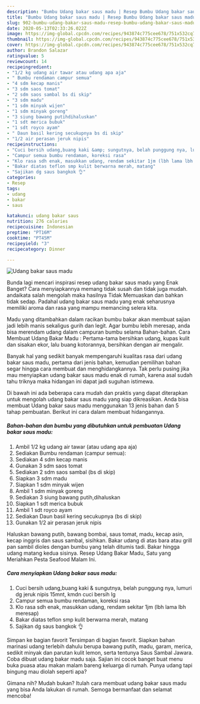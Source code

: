 ```yaml
---
description: "Bumbu Udang bakar saus madu | Resep Bumbu Udang bakar saus madu Yang Bikin Ngiler"
title: "Bumbu Udang bakar saus madu | Resep Bumbu Udang bakar saus madu Yang Bikin Ngiler"
slug: 902-bumbu-udang-bakar-saus-madu-resep-bumbu-udang-bakar-saus-madu-yang-bikin-ngiler
date: 2020-05-13T02:33:26.022Z
image: https://img-global.cpcdn.com/recipes/943874c775cee678/751x532cq70/udang-bakar-saus-madu-foto-resep-utama.jpg
thumbnail: https://img-global.cpcdn.com/recipes/943874c775cee678/751x532cq70/udang-bakar-saus-madu-foto-resep-utama.jpg
cover: https://img-global.cpcdn.com/recipes/943874c775cee678/751x532cq70/udang-bakar-saus-madu-foto-resep-utama.jpg
author: Brandon Salazar
ratingvalue: 5
reviewcount: 14
recipeingredient:
- "1/2 kg udang air tawar atau udang apa aja"
- " Bumbu rendaman campur semua"
- "4 sdm kecap manis"
- "3 sdm saos tomat"
- "2 sdm saos sambal bs di skip"
- "3 sdm madu"
- "1 sdm minyak wijen"
- "1 sdm minyak goreng"
- "3 siung bawang putihdihaluskan"
- "1 sdt merica bubuk"
- "1 sdt royco ayam"
- " Daun basil kering secukupnya bs di skip"
- "1/2 air perasan jeruk nipis"
recipeinstructions:
- "Cuci bersih udang,buang kaki &amp; sungutnya, belah punggung nya, lumuri dg jeruk nipis 15mnt, kmdn cuci bersih lg"
- "Campur semua bumbu rendaman, koreksi rasa"
- "Klo rasa sdh enak, masukkan udang, rendam sekitar 1jm (lbh lama lbh meresap)"
- "Bakar diatas teflon smp kulit berwarna merah, matang"
- "Sajikan dg saus bangkok 👌"
categories:
- Resep
tags:
- udang
- bakar
- saus

katakunci: udang bakar saus 
nutrition: 276 calories
recipecuisine: Indonesian
preptime: "PT16M"
cooktime: "PT45M"
recipeyield: "3"
recipecategory: Dinner

---
```



![Udang bakar saus madu](https://img-global.cpcdn.com/recipes/943874c775cee678/751x532cq70/udang-bakar-saus-madu-foto-resep-utama.jpg)

Bunda lagi mencari inspirasi resep udang bakar saus madu yang Enak Banget? Cara menyiapkannya memang tidak susah dan tidak juga mudah. andaikata salah mengolah maka hasilnya Tidak Memuaskan dan bahkan tidak sedap. Padahal udang bakar saus madu yang enak seharusnya memiliki aroma dan rasa yang mampu memancing selera kita.

Madu yang ditambahkan dalam racikan bumbu bakar akan membuat sajian jadi lebih manis sekaligus gurih dan legit. Agar bumbu lebih meresap, anda bisa merendam udang dalam campuran bumbu selama Bahan-bahan. Cara Membuat Udang Bakar Madu : Pertama-tama bersihkan udang, kupas kulit dan sisakan ekor, lalu buang kotorannya, bersihkan dengan air mengalir.

Banyak hal yang sedikit banyak mempengaruhi kualitas rasa dari udang bakar saus madu, pertama dari jenis bahan, kemudian pemilihan bahan segar hingga cara membuat dan menghidangkannya. Tak perlu pusing jika mau menyiapkan udang bakar saus madu enak di rumah, karena asal sudah tahu triknya maka hidangan ini dapat jadi suguhan istimewa.


Di bawah ini ada beberapa cara mudah dan praktis yang dapat diterapkan untuk mengolah udang bakar saus madu yang siap dikreasikan. Anda bisa membuat Udang bakar saus madu menggunakan 13 jenis bahan dan 5 tahap pembuatan. Berikut ini cara dalam membuat hidangannya.

<!--inarticleads1-->

##### Bahan-bahan dan bumbu yang dibutuhkan untuk pembuatan Udang bakar saus madu:

1. Ambil 1/2 kg udang air tawar (atau udang apa aja)
1. Sediakan  Bumbu rendaman (campur semua):
1. Sediakan 4 sdm kecap manis
1. Gunakan 3 sdm saos tomat
1. Sediakan 2 sdm saos sambal (bs di skip)
1. Siapkan 3 sdm madu
1. Siapkan 1 sdm minyak wijen
1. Ambil 1 sdm minyak goreng
1. Sediakan 3 siung bawang putih,dihaluskan
1. Siapkan 1 sdt merica bubuk
1. Ambil 1 sdt royco ayam
1. Sediakan  Daun basil kering secukupnya (bs di skip)
1. Gunakan 1/2 air perasan jeruk nipis


Haluskan bawang putih, bawang bombai, saus tomat, madu, kecap asin, kecap inggris dan saus sambal, sisihkan. Bakar udang di atas bara atau grill pan sambil dioles dengan bumbu yang telah ditumis tadi. Bakar hingga udang matang kedua sisinya. Resep Udang Bakar Madu, Satu yang Meriahkan Pesta Seafood Malam Ini. 

<!--inarticleads2-->

##### Cara menyiapkan Udang bakar saus madu:

1. Cuci bersih udang,buang kaki &amp; sungutnya, belah punggung nya, lumuri dg jeruk nipis 15mnt, kmdn cuci bersih lg
1. Campur semua bumbu rendaman, koreksi rasa
1. Klo rasa sdh enak, masukkan udang, rendam sekitar 1jm (lbh lama lbh meresap)
1. Bakar diatas teflon smp kulit berwarna merah, matang
1. Sajikan dg saus bangkok 👌


Simpan ke bagian favorit Tersimpan di bagian favorit. Siapkan bahan marinasi udang terlebih dahulu berupa bawang putih, madu, garam, merica, sedikit minyak dan parutan kulit lemon, serta tentunya Saus Sambal Jawara. Coba dibuat udang bakar madu saja. Sajian ini cocok banget buat menu buka puasa atau makan malam bareng keluarga di rumah. Punya udang tapi bingung mau diolah seperti apa? 

Gimana nih? Mudah bukan? Itulah cara membuat udang bakar saus madu yang bisa Anda lakukan di rumah. Semoga bermanfaat dan selamat mencoba!
